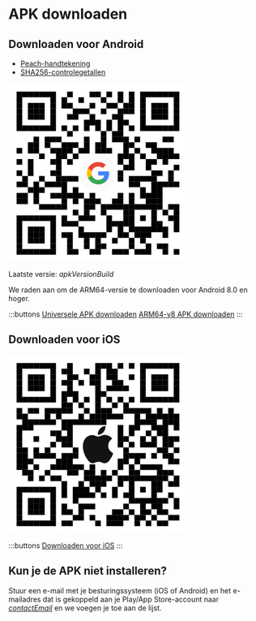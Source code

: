 # APK downloaden

## Downloaden voor Android

- [Peach-handtekening]($apkSignaturesUrl$)
- [SHA256-controlegetallen]($apkChecksumsUrl$)

<img src="/icons/qrcode_android.png" width="350">

Laatste versie: $apkVersionBuild$

We raden aan om de ARM64-versie te downloaden voor Android 8.0 en hoger.

:::buttons
[Universele APK downloaden]($apkUniversalUrl$)
[ARM64-v8 APK downloaden]($apkArm64v8Url$)
:::

## Downloaden voor iOS

<img src="/icons/qrcode_apple.png" width="350">

:::buttons
[Downloaden voor iOS](https://testflight.apple.com/join/wfSPFEWG)
:::

## Kun je de APK niet installeren?

Stuur een e-mail met je besturingssysteem (iOS of Android) en het e-mailadres dat is gekoppeld aan je Play/App Store-account naar
[$contactEmail$](mailto:$contactEmail$) en we voegen je toe aan de lijst.
